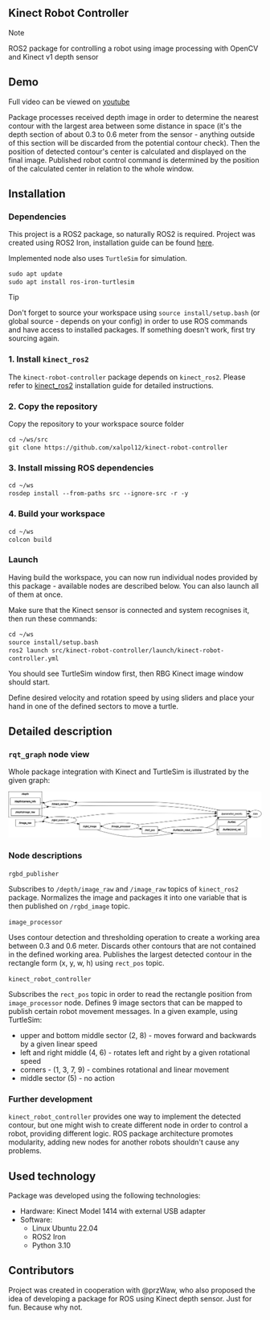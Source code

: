 ## Kinect Robot Controller
> [!NOTE]
> ROS2 package for controlling a robot using image processing with OpenCV and Kinect v1 depth sensor 

## Demo

Full video can be viewed on [youtube]()

Package processes received depth image in order to determine the nearest contour with the largest area between some distance in space (it's the depth section of about 0.3 to 0.6 meter from the sensor - anything outside of this section will be discarded from the potential contour check). Then the position of detected contour's center is calculated and displayed on the final image. Published robot control command is determined by the position of the calculated center in relation to the whole window. 

## Installation 

### Dependencies
This project is a ROS2 package, so naturally ROS2 is required. Project was created using ROS2 Iron, installation guide can be found [here](https://docs.ros.org/en/iron/Installation.html). 

Implemented node also uses `TurtleSim` for simulation. 

```shell
sudo apt update 
sudo apt install ros-iron-turtlesim
```

> [!TIP]
> Don't forget to source your workspace using `source install/setup.bash` (or global source - depends on your config) in order to use ROS commands and have access to installed packages. 
> If something doesn't work, first try sourcing again.

### 1. Install `kinect_ros2`

The `kinect-robot-controller` package depends on `kinect_ros2`. Please refer to 
[kinect_ros2](https://github.com/fadlio/kinect_ros2) installation guide for detailed instructions.

### 2. Copy the repository

Copy the repository to your workspace source folder

```shell
cd ~/ws/src
git clone https://github.com/xalpol12/kinect-robot-controller
```

### 3. Install missing ROS dependencies

```shell
cd ~/ws
rosdep install --from-paths src --ignore-src -r -y
```

### 4. Build your workspace

```shell
cd ~/ws
colcon build
```

### Launch 
Having build the workspace, you can now run individual nodes provided by this package - available nodes are described below. You can also launch all of them at once.

Make sure that the Kinect sensor is connected and system recognises it, then run these commands:
```shell
cd ~/ws
source install/setup.bash
ros2 launch src/kinect-robot-controller/launch/kinect-robot-controller.yml
```

You should see TurtleSim window first, then RBG Kinect image window should start.

Define desired velocity and rotation speed by using sliders and place your hand in one of the defined sectors to move a turtle.

## Detailed description

### `rqt_graph` node view

Whole package integration with Kinect and TurtleSim is illustrated by the given graph:

![rqt ROS graph](/.docs/rosgraph.png)

### Node descriptions

`rgbd_publisher`

Subscribes to `/depth/image_raw` and `/image_raw` topics of `kinect_ros2` package. Normalizes the image and packages it into one variable that is then published on `/rgbd_image` topic.

`image_processor`

Uses contour detection and thresholding operation to create a working area between 0.3 and 0.6 meter. Discards other contours that are not contained in the defined working area. Publishes the largest detected contour in the rectangle form (x, y, w, h) using `rect_pos` topic.

`kinect_robot_controller`

Subscribes the `rect_pos` topic in order to read the rectangle position from `image_processor` node. Defines 9 image sectors that can be mapped to publish certain robot movement messages. 
In a given example, using TurtleSim:
- upper and bottom middle sector (2, 8) - moves forward and backwards by a given linear speed
- left and right middle (4, 6) - rotates left and right by a given rotational speed
- corners - (1, 3, 7, 9) - combines rotational and linear movement
- middle sector (5) - no action 

### Further development 

`kinect_robot_controller` provides one way to implement the detected contour, but one might wish to create different node in order to control a robot, providing different logic. ROS package architecture promotes modularity, adding new nodes for another robots shouldn't cause any problems.

## Used technology
Package was developed using the following technologies: 
- Hardware: Kinect Model 1414 with external USB adapter
- Software: 
  - Linux Ubuntu 22.04 
  - ROS2 Iron
  - Python 3.10

## Contributors
Project was created in cooperation with @przWaw, who also proposed the idea of developing a package for ROS using Kinect depth sensor. Just for fun. Because why not.